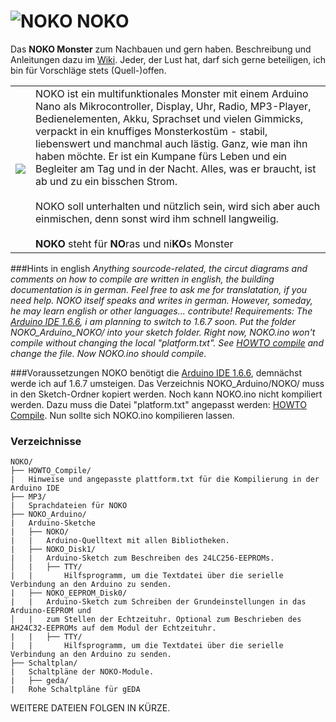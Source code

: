 # ![NOKO](http://www.nikolairadke.de/NOKO/noko_klein.png) NOKO

Das **NOKO Monster** zum Nachbauen und gern haben. Beschreibung und Anleitungen dazu im [Wiki](https://github.com/NikolaiRadke/NOKO/wiki). Jeder, der Lust hat, darf sich gerne beteiligen, ich bin für Vorschläge stets (Quell-)offen. 

<table border="0">
  <tr>
    <td><img src="http://www.nikolairadke.de/NOKO/noko_nr2.png" /></td>
    <td>
    NOKO ist ein multifunktionales Monster mit einem Arduino Nano als Mikrocontroller, Display, Uhr, Radio, MP3-Player,            Bedienelementen, Akku, Sprachset und vielen Gimmicks, verpackt in ein knuffiges Monsterkostüm - stabil, liebenswert und        manchmal auch lästig. Ganz, wie man ihn haben möchte. Er ist ein Kumpane fürs Leben und ein Begleiter am Tag und in der
    Nacht. Alles, was er braucht, ist ab und zu ein bisschen Strom.<br />
    <br>
    NOKO soll unterhalten und nützlich sein, wird sich aber auch einmischen, denn sonst wird ihm schnell langweilig.<br />
    <br />
    <b>NOKO</b> steht für <b>NO</b>ras und ni<b>KO</b>s Monster
    </td> 
  </tr>
</table>

###Hints in english 
*Anything sourcode-related, the circut diagrams and comments on how to compile are written in english, the building documentation is in german. Feel free to ask me for translatation, if you need help. NOKO itself speaks and writes in german. However, someday, he may learn english or other languages... contribute!
Requirements: The [Arduino IDE 1.6.6](https://www.arduino.cc/en/Main/OldSoftwareReleases#previous), i am planning to switch to 1.6.7 soon. Put the folder NOKO_Arduino_NOKO/ into your sketch folder. Right now, NOKO.ino won't compile without changing the local "platform.txt". See [HOWTO compile](https://github.com/NikolaiRadke/NOKO/tree/master/HOWTO_Compile) and change the file. Now NOKO.ino should compile.*

###Voraussetzungen
NOKO benötigt die [Arduino IDE 1.6.6](https://www.arduino.cc/en/Main/OldSoftwareReleases#previous), demnächst werde ich auf 1.6.7 umsteigen. Das Verzeichnis NOKO_Arduino/NOKO/ muss in den Sketch-Ordner kopiert werden. Noch kann NOKO.ino nicht kompiliert werden. Dazu muss die Datei "platform.txt" angepasst werden: [HOWTO Compile](https://github.com/NikolaiRadke/NOKO/tree/master/HOWTO_Compile). Nun sollte sich NOKO.ino kompilieren lassen.

### Verzeichnisse

```
NOKO/
├── HOWTO_Compile/
|   Hinweise und angepasste plattform.txt für die Kompilierung in der Arduino IDE
├── MP3/
|   Sprachdateien für NOKO
├── NOKO_Arduino/
|   Arduino-Sketche
|   ├── NOKO/
|   |   Arduino-Quelltext mit allen Bibliotheken.
|   ├── NOKO_Disk1/
|   |   Arduino-Sketch zum Beschreiben des 24LC256-EEPROMs.
│   |   ├── TTY/
|   |       Hilfsprogramm, um die Textdatei über die serielle Verbindung an den Arduino zu senden.
|   ├── NOKO_EEPROM_Disk0/
|   |   Arduino-Sketch zum Schreiben der Grundeinstellungen in das Arduino-EEPROM und 
│   |   zum Stellen der Echtzeituhr. Optional zum Beschrieben des AH24C32-EEPROMs auf dem Modul der Echtzeituhr.
|   |   ├── TTY/
|   |       Hilfsprogramm, um die Textdatei über die serielle Verbindung an den Arduino zu senden.
├── Schaltplan/
|   Schaltpläne der NOKO-Module. 
|   ├── geda/
|   Rohe Schaltpläne für gEDA

```

WEITERE DATEIEN FOLGEN IN KÜRZE.
